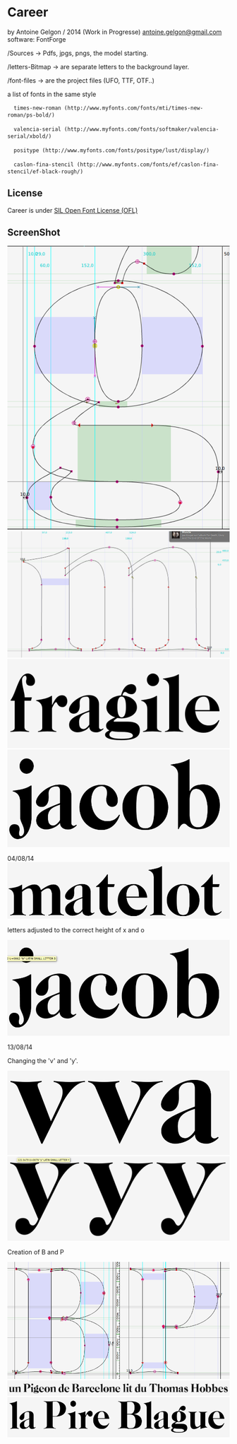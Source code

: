 # Career
  by Antoine Gelgon / 2014 (Work in Progresse)
  antoine.gelgon@gmail.com
  software: FontForge

  /Sources -> Pdfs, jpgs, pngs, the model starting.
  
  /letters-Bitmap -> are separate letters to the background layer.
  
  /font-files -> are the project files (UFO, TTF, OTF..)

a list of fonts in the same style

      times-new-roman (http://www.myfonts.com/fonts/mti/times-new-roman/ps-bold/)
      
      valencia-serial (http://www.myfonts.com/fonts/softmaker/valencia-serial/xbold/)
      
      positype (http://www.myfonts.com/fonts/positype/lust/display/)
      
      caslon-fina-stencil (http://www.myfonts.com/fonts/ef/caslon-fina-stencil/ef-black-rough/)
      
## License
Career is under [SIL Open Font License (OFL)](http://scripts.sil.org/cms/scripts/page.php?site_id=nrsi&id=OFL "SIL Open Font License")

## ScreenShot

![Specimen](https://raw.githubusercontent.com/Antoine-Gelgon/CareerFont/master/ScreenShot/Capture%20du%202014-07-29%2020:22:41.png)
![Specimen](https://raw.githubusercontent.com/Antoine-Gelgon/CareerFont/master/ScreenShot/Capture%20du%202014-07-29%2020:40:21.png)
![Specimen](https://raw.githubusercontent.com/Antoine-Gelgon/CareerFont/master/ScreenShot/Capture%20du%202014-07-29%2020:36:10.png)
![Specimen](https://raw.githubusercontent.com/Antoine-Gelgon/CareerFont/master/ScreenShot/Capture%20du%202014-07-29%2020:39:27.png)

04/08/14
![Specimen](https://raw.githubusercontent.com/Antoine-Gelgon/CareerFont/master/ScreenShot/Capture%20du%202014-08-04%2003:57:43.png)

letters adjusted to the correct height of x and o

![Specimen](https://raw.githubusercontent.com/Antoine-Gelgon/CareerFont/master/ScreenShot/Capture%20du%202014-08-04%2004:53:25.png)


13/08/14


Changing the 'v' and 'y'.

![Specimen](https://raw.githubusercontent.com/Antoine-Gelgon/CareerFont/master/ScreenShot/Capture%20du%202014-08-13%2023:07:26.png)
![Specimen](https://raw.githubusercontent.com/Antoine-Gelgon/CareerFont/master/ScreenShot/Capture%20du%202014-08-13%2023:37:07.png)


Creation of B and P

![Specimen](https://raw.githubusercontent.com/Antoine-Gelgon/CareerFont/master/ScreenShot/Capture%20du%202014-08-14%2002:20:59.png)
![Specimen](https://raw.githubusercontent.com/Antoine-Gelgon/CareerFont/master/ScreenShot/Capture%20du%202014-08-14%2001:52:22.png)
![Specimen](https://raw.githubusercontent.com/Antoine-Gelgon/CareerFont/master/ScreenShot/Capture%20du%202014-08-14%2001:53:40.png)
